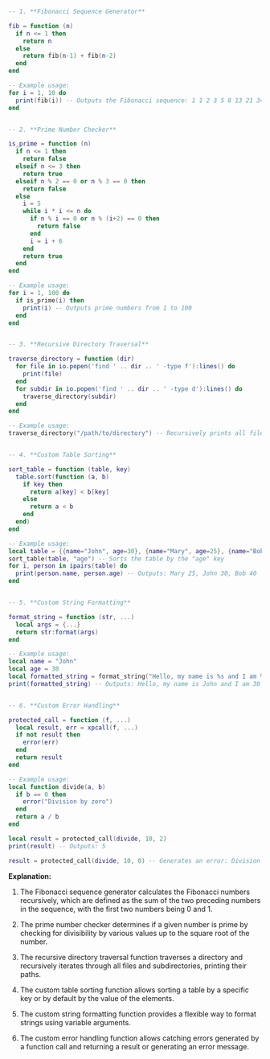 ```lua
-- 1. **Fibonacci Sequence Generator**

fib = function (n)
  if n <= 1 then
    return n
  else
    return fib(n-1) + fib(n-2)
  end
end

-- Example usage:
for i = 1, 10 do
  print(fib(i)) -- Outputs the Fibonacci sequence: 1 1 2 3 5 8 13 21 34 55
end


-- 2. **Prime Number Checker**

is_prime = function (n)
  if n <= 1 then
    return false
  elseif n <= 3 then
    return true
  elseif n % 2 == 0 or n % 3 == 0 then
    return false
  else
    i = 5
    while i * i <= n do
      if n % i == 0 or n % (i+2) == 0 then
        return false
      end
      i = i + 6
    end
    return true
  end
end

-- Example usage:
for i = 1, 100 do
  if is_prime(i) then
    print(i) -- Outputs prime numbers from 1 to 100
  end
end


-- 3. **Recursive Directory Traversal**

traverse_directory = function (dir)
  for file in io.popen('find ' .. dir .. ' -type f'):lines() do
    print(file)
  end
  for subdir in io.popen('find ' .. dir .. ' -type d'):lines() do
    traverse_directory(subdir)
  end
end

-- Example usage:
traverse_directory("/path/to/directory") -- Recursively prints all files and subdirectories in the given directory


-- 4. **Custom Table Sorting**

sort_table = function (table, key)
  table.sort(function (a, b)
    if key then
      return a[key] < b[key]
    else
      return a < b
    end
  end)
end

-- Example usage:
local table = {{name="John", age=30}, {name="Mary", age=25}, {name="Bob", age=40}}
sort_table(table, "age") -- Sorts the table by the "age" key
for i, person in ipairs(table) do
  print(person.name, person.age) -- Outputs: Mary 25, John 30, Bob 40
end


-- 5. **Custom String Formatting**

format_string = function (str, ...)
  local args = {...}
  return str:format(args)
end

-- Example usage:
local name = "John"
local age = 30
local formatted_string = format_string("Hello, my name is %s and I am %d years old.", name, age)
print(formatted_string) -- Outputs: Hello, my name is John and I am 30 years old.


-- 6. **Custom Error Handling**

protected_call = function (f, ...)
  local result, err = xpcall(f, ...)
  if not result then
    error(err)
  end
  return result
end

-- Example usage:
local function divide(a, b)
  if b == 0 then
    error("Division by zero")
  end
  return a / b
end

local result = protected_call(divide, 10, 2)
print(result) -- Outputs: 5

result = protected_call(divide, 10, 0) -- Generates an error: Division by zero
```

**Explanation:**

1. The Fibonacci sequence generator calculates the Fibonacci numbers recursively, which are defined as the sum of the two preceding numbers in the sequence, with the first two numbers being 0 and 1.

2. The prime number checker determines if a given number is prime by checking for divisibility by various values up to the square root of the number.

3. The recursive directory traversal function traverses a directory and recursively iterates through all files and subdirectories, printing their paths.

4. The custom table sorting function allows sorting a table by a specific key or by default by the value of the elements.

5. The custom string formatting function provides a flexible way to format strings using variable arguments.

6. The custom error handling function allows catching errors generated by a function call and returning a result or generating an error message.
